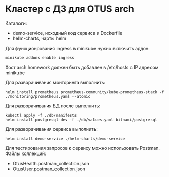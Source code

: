 # Кластер с ДЗ для OTUS arch

Каталоги:
- demo-service, исходный код сервиса и Dockerfile
- helm-charts, чарты helm

Для функционрования ingress в minikube нужно включить аддон:
```
minikube addons enable ingress
```
Хост arch.homework должен быть добавлен в /etc/hosts c IP адресом minikube

Для разворачивания монторинга выполнить:
```
helm install prometheus prometheus-community/kube-prometheus-stack -f ./monitoring/prometheus.yaml --atomic
```

Для разворачивания БД после выполнить:
```
kubectl apply -f ./db/manifests
helm install postgresql-dev -f ./db/values.yaml bitnami/postgresql
```

Для разворачивания сервиса выполнить:
```
helm install demo-service ./helm-charts/demo-service
```

Для тестирования запросов к сервису можно использовать Postman. Файлы коллекций:
- OtusHealth.postman_collection.json
- OtusUser.postman_collection.json
